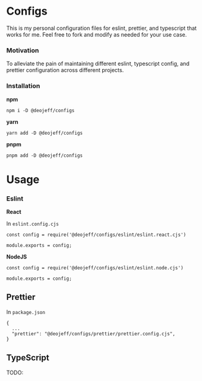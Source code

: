 # Configs

This is my personal configuration files for eslint, prettier, and typescript that works for me.
Feel free to fork and modify as needed for your use case.

### Motivation

To alleviate the pain of maintaining different eslint, typescript config, and prettier configuration across different projects.

### Installation

**npm**

`npm i -D @deojeff/configs`

**yarn**

`yarn add -D @deojeff/configs`

**pnpm**

`pnpm add -D @deojeff/configs`

# Usage

### Eslint

**React**

In `eslint.config.cjs`

```
const config = require('@deojeff/configs/eslint/eslint.react.cjs')

module.exports = config;
```

**NodeJS**

```
const config = require('@deojeff/configs/eslint/eslint.node.cjs')

module.exports = config;
```

## Prettier

In `package.json`

```
{
  ...
  "prettier": "@deojeff/configs/prettier/prettier.config.cjs",
}
```

## TypeScript

TODO:
